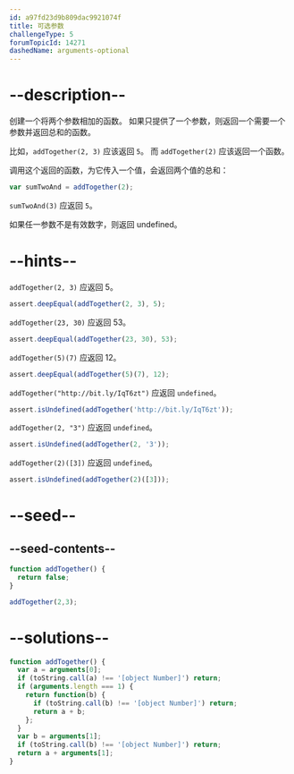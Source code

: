 ```yaml
---
id: a97fd23d9b809dac9921074f
title: 可选参数
challengeType: 5
forumTopicId: 14271
dashedName: arguments-optional
---
```


# --description--

创建一个将两个参数相加的函数。 如果只提供了一个参数，则返回一个需要一个参数并返回总和的函数。

比如，`addTogether(2, 3)` 应该返回 `5`。 而 `addTogether(2)` 应该返回一个函数。

调用这个返回的函数，为它传入一个值，会返回两个值的总和：

```js
var sumTwoAnd = addTogether(2);
```

`sumTwoAnd(3)` 应返回 `5`。

如果任一参数不是有效数字，则返回 undefined。

# --hints--

`addTogether(2, 3)` 应返回 5。

```js
assert.deepEqual(addTogether(2, 3), 5);
```

`addTogether(23, 30)` 应返回 53。

```js
assert.deepEqual(addTogether(23, 30), 53);
```

`addTogether(5)(7)` 应返回 12。

```js
assert.deepEqual(addTogether(5)(7), 12);
```

`addTogether("http://bit.ly/IqT6zt")` 应返回 `undefined`。

```js
assert.isUndefined(addTogether('http://bit.ly/IqT6zt'));
```

`addTogether(2, "3")` 应返回 `undefined`。

```js
assert.isUndefined(addTogether(2, '3'));
```

`addTogether(2)([3])` 应返回 `undefined`。

```js
assert.isUndefined(addTogether(2)([3]));
```

# --seed--

## --seed-contents--

```js
function addTogether() {
  return false;
}

addTogether(2,3);
```

# --solutions--

```js
function addTogether() {
  var a = arguments[0];
  if (toString.call(a) !== '[object Number]') return;
  if (arguments.length === 1) {
    return function(b) {
      if (toString.call(b) !== '[object Number]') return;
      return a + b;
    };
  }
  var b = arguments[1];
  if (toString.call(b) !== '[object Number]') return;
  return a + arguments[1];
}
```
